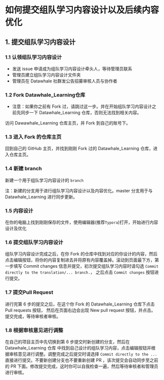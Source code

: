 # 如何提交组队学习内容设计以及后续内容优化
## 1. 提交组队学习内容设计
### 1.1 认领组队学习内容设计
* 发送 issue 申请成为组队学习内容设计牵头人，等待管理员联系
* 管理员建立组队学习内容设计文件夹
* 管理员在 Datawhale 社群发公告招募审核人员与协作者

### 1.2  Fork Datawhale_Learning仓库
* 注意：如果你之前有 Fork 过，请跳过这一步。并在开始组队学习内容设计之前先同步一下 Datawhale_Learning 仓库，否则无法找到相关内容。

访问 Dawawhale_Learning 仓库主页，并 Fork 到自己的账号下。

### 1.3 进入 Fork 的仓库主页
回到自己的 GitHub 主页，并找到刚刚 Fork 过的 Datawhale_Learning 仓库，进入仓库主页。

### 1.4 新建 branch
新建一个用于组队学习内容设计的 `branch` 

注：新建的分支用于进行组队学习内容设计以及内容优化。master 分支用于与 Datawhale_Learning 进行同步更新。

### 1.5 内容设计

在你的电脑上找到刚刚保存的文件，使用编辑器(推荐`Typora`)打开，开始进行内容设计及优化


### 1.6 提交组队学习内容设计

组队学习内容设计完成之后，在你 Fork 的仓库中找到对应的你设计的内容，然后点击编辑按钮，将你的内容复制进去并将原有内容覆盖掉。滚动到页面最下方，第一步填写 Commit changes 信息并提交，初次提交组队学习内容时请勾选 `Commit directly to the translation/... branch.`，
之后点击 `Commit changes` 按钮进行提交。

### 1.7 提交Pull Request
进行完第 6 步的提交之后，在这个你 Fork 的 Datawhale_Learning 仓库下点击 Pull requests 按钮，
然后在页面右边会出现 New pull request 按钮，并点击。提交完成，等待审核者审核。

### 1.8 根据审核意见进行调整
在自己的项目主页中先切换到第 6 步提交时新创建的分支，然后在 Datawhale_Learning 仓库 中找到自己设计的组队学习内容，点击编辑按钮并根据审核意见进行调整。调整完成之后提交时请选择 `Commit directly to the ...` 直接进行提交。不要新创建分支也不要重新创建 PR ，该次提交会自动同步至之前的 PR 下面。修改提交完成，这时你可以自我检查一遍，然后等待审核者和管理员进行审核。

